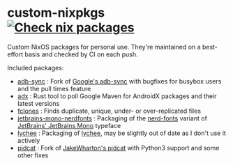 # custom-nixpkgs [![Check nix packages](https://github.com/msfjarvis/custom-nixpkgs/workflows/Check%20nix%20packages/badge.svg?branch=develop)](https://github.com/msfjarvis/custom-nixpkgs/actions?query=workflow%3A%22Check+nix+packages%22)

Custom NixOS packages for personal use. They're maintained on a best-effort basis and checked by CI on each push.

Included packages:

- [adb-sync] : Fork of [Google's adb-sync] with bugfixes for busybox users and the pull times feature
- [adx] : Rust tool to poll Google Maven for AndroidX packages and their latest versions
- [fclones] : Finds duplicate, unique, under- or over-replicated files
- [jetbrains-mono-nerdfonts] : Packaging of the [nerd-fonts] variant of [JetBrains' JetBrains Mono] typeface
- [lychee] : Packaging of [lychee], may be slightly out of date as I don't use it actively
- [pidcat] : Fork of [JakeWharton's pidcat] with Python3 support and some other fixes

[pidcat]: https://msfjarvis.dev/g/pidcat
[JakeWharton's pidcat]: https://github.com/JakeWharton/pidcat
[adb-sync]: https://msfjarvis.dev/g/adb-sync
[Google's adb-sync]: https://github.com/google/adb-sync
[adx]: https://msfjarvis.dev/g/androidx-release-watcher
[jetbrains-mono-nerdfonts]: https://github.com/ryanoasis/nerd-fonts
[nerd-fonts]: https://github.com/ryanoasis/nerd-fonts
[Jetbrains' JetBrains Mono]: https://github.com/JetBrains/JetBrainsMono
[lychee]: https://github.com/lycheeverse/lychee
[fclones]: https://github.com/pkolaczk/fclones
